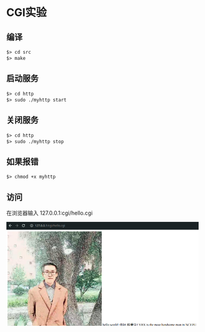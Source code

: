 # CGI实验
## 编译
```
$> cd src
$> make
```

## 启动服务
```
$> cd http 
$> sudo ./myhttp start
```

## 关闭服务
```
$> cd http 
$> sudo ./myhttp stop
```

## 如果报错
```
$> chmod +x myhttp
```
## 访问
在浏览器输入 127.0.0.1:cgi/hello.cgi

![成功](cgi/succeed.png)
